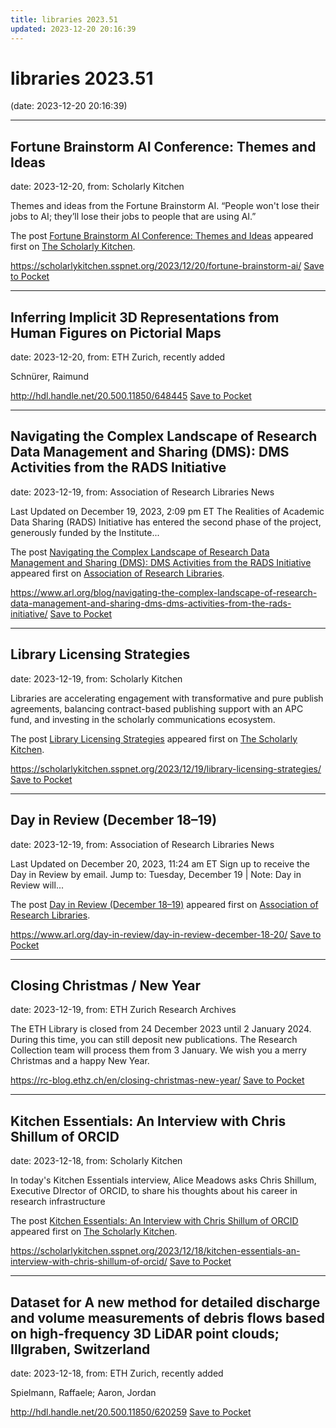 ```yaml
---
title: libraries 2023.51
updated: 2023-12-20 20:16:39
---
```


# libraries 2023.51

(date: 2023-12-20 20:16:39)

---

## Fortune Brainstorm AI Conference: Themes and Ideas

date: 2023-12-20, from: Scholarly Kitchen

<p>Themes and ideas from the Fortune Brainstorm AI. “People won't lose their jobs to AI; they’ll lose their jobs to people that are using AI.”</p>
<p>The post <a href="https://scholarlykitchen.sspnet.org/2023/12/20/fortune-brainstorm-ai/">Fortune Brainstorm AI Conference: Themes and Ideas</a> appeared first on <a href="https://scholarlykitchen.sspnet.org">The Scholarly Kitchen</a>.</p>


<span class="feed-item-link">
<a href="https://scholarlykitchen.sspnet.org/2023/12/20/fortune-brainstorm-ai/">https://scholarlykitchen.sspnet.org/2023/12/20/fortune-brainstorm-ai/</a> <a href="https://getpocket.com/save" class="pocket-btn" data-lang="en" data-save-url="https://scholarlykitchen.sspnet.org/2023/12/20/fortune-brainstorm-ai/">Save to Pocket</a>
</span>

---

## Inferring Implicit 3D Representations from Human Figures on Pictorial Maps

date: 2023-12-20, from: ETH Zurich, recently added

Schnürer, Raimund

<span class="feed-item-link">
<a href="http://hdl.handle.net/20.500.11850/648445">http://hdl.handle.net/20.500.11850/648445</a> <a href="https://getpocket.com/save" class="pocket-btn" data-lang="en" data-save-url="http://hdl.handle.net/20.500.11850/648445">Save to Pocket</a>
</span>

---

## Navigating the Complex Landscape of Research Data Management and Sharing (DMS): DMS Activities from the RADS Initiative

date: 2023-12-19, from: Association of Research Libraries News

<p>Last Updated on December 19, 2023, 2:09 pm ET The Realities of Academic Data Sharing (RADS) Initiative has entered the second phase of the project, generously funded by the Institute...</p>
<p>The post <a href="https://www.arl.org/blog/navigating-the-complex-landscape-of-research-data-management-and-sharing-dms-dms-activities-from-the-rads-initiative/">Navigating the Complex Landscape of Research Data Management and Sharing (DMS): DMS Activities from the RADS Initiative</a> appeared first on <a href="https://www.arl.org">Association of Research Libraries</a>.</p>


<span class="feed-item-link">
<a href="https://www.arl.org/blog/navigating-the-complex-landscape-of-research-data-management-and-sharing-dms-dms-activities-from-the-rads-initiative/">https://www.arl.org/blog/navigating-the-complex-landscape-of-research-data-management-and-sharing-dms-dms-activities-from-the-rads-initiative/</a> <a href="https://getpocket.com/save" class="pocket-btn" data-lang="en" data-save-url="https://www.arl.org/blog/navigating-the-complex-landscape-of-research-data-management-and-sharing-dms-dms-activities-from-the-rads-initiative/">Save to Pocket</a>
</span>

---

## Library Licensing Strategies

date: 2023-12-19, from: Scholarly Kitchen

<p> Libraries are accelerating engagement with transformative and pure publish agreements, balancing contract-based publishing support with an APC fund, and investing in the scholarly communications ecosystem.</p>
<p>The post <a href="https://scholarlykitchen.sspnet.org/2023/12/19/library-licensing-strategies/">Library Licensing Strategies</a> appeared first on <a href="https://scholarlykitchen.sspnet.org">The Scholarly Kitchen</a>.</p>


<span class="feed-item-link">
<a href="https://scholarlykitchen.sspnet.org/2023/12/19/library-licensing-strategies/">https://scholarlykitchen.sspnet.org/2023/12/19/library-licensing-strategies/</a> <a href="https://getpocket.com/save" class="pocket-btn" data-lang="en" data-save-url="https://scholarlykitchen.sspnet.org/2023/12/19/library-licensing-strategies/">Save to Pocket</a>
</span>

---

## Day in Review (December 18–19)

date: 2023-12-19, from: Association of Research Libraries News

<p>Last Updated on December 20, 2023, 11:24 am ET Sign up to receive the Day in Review by email. Jump to: Tuesday, December 19 &#124; Note: Day in Review will...</p>
<p>The post <a href="https://www.arl.org/day-in-review/day-in-review-december-18-20/">Day in Review (December 18–19)</a> appeared first on <a href="https://www.arl.org">Association of Research Libraries</a>.</p>


<span class="feed-item-link">
<a href="https://www.arl.org/day-in-review/day-in-review-december-18-20/">https://www.arl.org/day-in-review/day-in-review-december-18-20/</a> <a href="https://getpocket.com/save" class="pocket-btn" data-lang="en" data-save-url="https://www.arl.org/day-in-review/day-in-review-december-18-20/">Save to Pocket</a>
</span>

---

## Closing Christmas / New Year

date: 2023-12-19, from: ETH Zurich Research Archives

The ETH Library is closed from 24 December 2023 until 2 January 2024. During this time, you can still deposit new publications. The Research Collection team will process them from 3 January. We wish you a merry Christmas and a happy New Year.<img src="https://analytics.library.ethz.ch/piwik.php?idsite=1&amp;rec=1&amp;url=https%3A%2F%2Frc-blog.ethz.ch%2Fen%2Fclosing-christmas-new-year%2F&amp;action_name=Closing+Christmas+%2F+New+Year&amp;urlref=https%3A%2F%2Frc-blog.ethz.ch%2Fen%2Ffeed%2F" style="border:0;width:0;height:0" width="0" height="0" alt="" />

<span class="feed-item-link">
<a href="https://rc-blog.ethz.ch/en/closing-christmas-new-year/">https://rc-blog.ethz.ch/en/closing-christmas-new-year/</a> <a href="https://getpocket.com/save" class="pocket-btn" data-lang="en" data-save-url="https://rc-blog.ethz.ch/en/closing-christmas-new-year/">Save to Pocket</a>
</span>

---

## Kitchen Essentials: An Interview with Chris Shillum of ORCID

date: 2023-12-18, from: Scholarly Kitchen

<p>In today's Kitchen Essentials interview, Alice Meadows asks Chris Shillum, Executive DIrector of ORCID, to share his thoughts about his career in research infrastructure</p>
<p>The post <a href="https://scholarlykitchen.sspnet.org/2023/12/18/kitchen-essentials-an-interview-with-chris-shillum-of-orcid/">Kitchen Essentials: An Interview with Chris Shillum of ORCID</a> appeared first on <a href="https://scholarlykitchen.sspnet.org">The Scholarly Kitchen</a>.</p>


<span class="feed-item-link">
<a href="https://scholarlykitchen.sspnet.org/2023/12/18/kitchen-essentials-an-interview-with-chris-shillum-of-orcid/">https://scholarlykitchen.sspnet.org/2023/12/18/kitchen-essentials-an-interview-with-chris-shillum-of-orcid/</a> <a href="https://getpocket.com/save" class="pocket-btn" data-lang="en" data-save-url="https://scholarlykitchen.sspnet.org/2023/12/18/kitchen-essentials-an-interview-with-chris-shillum-of-orcid/">Save to Pocket</a>
</span>

---

## Dataset for A new method for detailed discharge and volume measurements of debris flows based on high-frequency 3D LiDAR point clouds; Illgraben, Switzerland

date: 2023-12-18, from: ETH Zurich, recently added

Spielmann, Raffaele; Aaron, Jordan

<span class="feed-item-link">
<a href="http://hdl.handle.net/20.500.11850/620259">http://hdl.handle.net/20.500.11850/620259</a> <a href="https://getpocket.com/save" class="pocket-btn" data-lang="en" data-save-url="http://hdl.handle.net/20.500.11850/620259">Save to Pocket</a>
</span>



<script type="text/javascript">!function(d,i){if(!d.getElementById(i)){var j=d.createElement("script");j.id=i;j.src="https://widgets.getpocket.com/v1/j/btn.js?v=1";var w=d.getElementById(i);d.body.appendChild(j);}}(document,"pocket-btn-js");</script>

